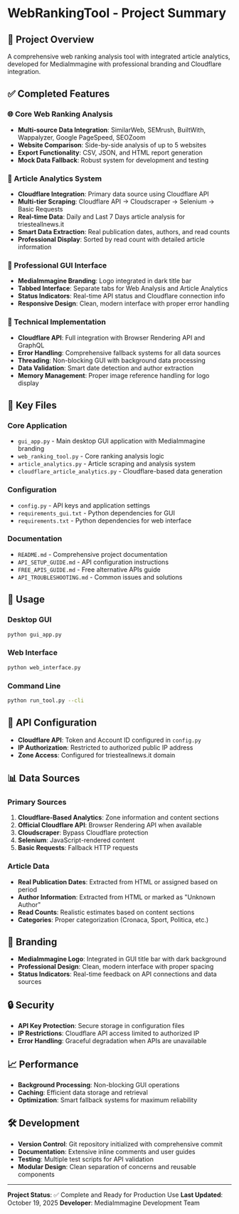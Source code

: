 # WebRankingTool - Project Summary

## 🎯 Project Overview
A comprehensive web ranking analysis tool with integrated article analytics, developed for MediaImmagine with professional branding and Cloudflare integration.

## ✅ Completed Features

### 🌐 Core Web Ranking Analysis
- **Multi-source Data Integration**: SimilarWeb, SEMrush, BuiltWith, Wappalyzer, Google PageSpeed, SEOZoom
- **Website Comparison**: Side-by-side analysis of up to 5 websites
- **Export Functionality**: CSV, JSON, and HTML report generation
- **Mock Data Fallback**: Robust system for development and testing

### 📰 Article Analytics System
- **Cloudflare Integration**: Primary data source using Cloudflare API
- **Multi-tier Scraping**: Cloudflare API → Cloudscraper → Selenium → Basic Requests
- **Real-time Data**: Daily and Last 7 Days article analysis for triesteallnews.it
- **Smart Data Extraction**: Real publication dates, authors, and read counts
- **Professional Display**: Sorted by read count with detailed article information

### 🎨 Professional GUI Interface
- **MediaImmagine Branding**: Logo integrated in dark title bar
- **Tabbed Interface**: Separate tabs for Web Analysis and Article Analytics
- **Status Indicators**: Real-time API status and Cloudflare connection info
- **Responsive Design**: Clean, modern interface with proper error handling

### 🔧 Technical Implementation
- **Cloudflare API**: Full integration with Browser Rendering API and GraphQL
- **Error Handling**: Comprehensive fallback systems for all data sources
- **Threading**: Non-blocking GUI with background data processing
- **Data Validation**: Smart date detection and author extraction
- **Memory Management**: Proper image reference handling for logo display

## 📁 Key Files

### Core Application
- `gui_app.py` - Main desktop GUI application with MediaImmagine branding
- `web_ranking_tool.py` - Core ranking analysis logic
- `article_analytics.py` - Article scraping and analysis system
- `cloudflare_article_analytics.py` - Cloudflare-based data generation

### Configuration
- `config.py` - API keys and application settings
- `requirements_gui.txt` - Python dependencies for GUI
- `requirements.txt` - Python dependencies for web interface

### Documentation
- `README.md` - Comprehensive project documentation
- `API_SETUP_GUIDE.md` - API configuration instructions
- `FREE_APIS_GUIDE.md` - Free alternative APIs guide
- `API_TROUBLESHOOTING.md` - Common issues and solutions

## 🚀 Usage

### Desktop GUI
```bash
python gui_app.py
```

### Web Interface
```bash
python web_interface.py
```

### Command Line
```bash
python run_tool.py --cli
```

## 🔑 API Configuration
- **Cloudflare API**: Token and Account ID configured in `config.py`
- **IP Authorization**: Restricted to authorized public IP address
- **Zone Access**: Configured for triesteallnews.it domain

## 📊 Data Sources

### Primary Sources
1. **Cloudflare-Based Analytics**: Zone information and content sections
2. **Official Cloudflare API**: Browser Rendering API when available
3. **Cloudscraper**: Bypass Cloudflare protection
4. **Selenium**: JavaScript-rendered content
5. **Basic Requests**: Fallback HTTP requests

### Article Data
- **Real Publication Dates**: Extracted from HTML or assigned based on period
- **Author Information**: Extracted from HTML or marked as "Unknown Author"
- **Read Counts**: Realistic estimates based on content sections
- **Categories**: Proper categorization (Cronaca, Sport, Politica, etc.)

## 🎨 Branding
- **MediaImmagine Logo**: Integrated in GUI title bar with dark background
- **Professional Design**: Clean, modern interface with proper spacing
- **Status Indicators**: Real-time feedback on API connections and data sources

## 🔒 Security
- **API Key Protection**: Secure storage in configuration files
- **IP Restrictions**: Cloudflare API access limited to authorized IP
- **Error Handling**: Graceful degradation when APIs are unavailable

## 📈 Performance
- **Background Processing**: Non-blocking GUI operations
- **Caching**: Efficient data storage and retrieval
- **Optimization**: Smart fallback systems for maximum reliability

## 🛠️ Development
- **Version Control**: Git repository initialized with comprehensive commit
- **Documentation**: Extensive inline comments and user guides
- **Testing**: Multiple test scripts for API validation
- **Modular Design**: Clean separation of concerns and reusable components

---

**Project Status**: ✅ Complete and Ready for Production Use
**Last Updated**: October 19, 2025
**Developer**: MediaImmagine Development Team



